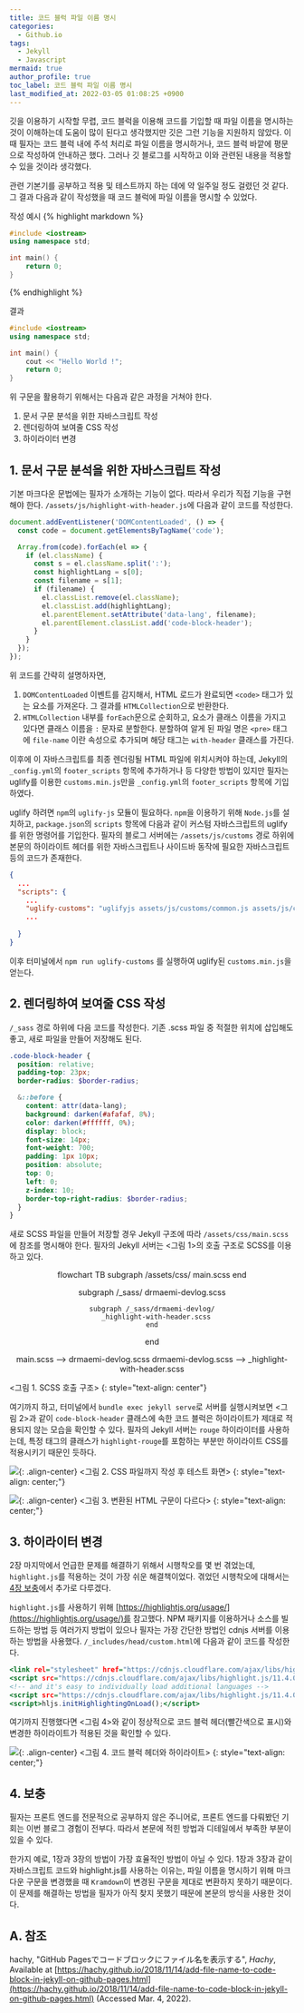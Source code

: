 ```yaml
---
title: 코드 블럭 파일 이름 명시
categories:
  - Github.io
tags:
  - Jekyll
  - Javascript
mermaid: true
author_profile: true
toc_label: 코드 블럭 파일 이름 명시
last_modified_at: 2022-03-05 01:08:25 +0900
---
```

깃을 이용하기 시작할 무렵, 코드 블럭을 이용해 코드를 기입할 때 파일 이름을 명시하는 것이 이해하는데 도움이 많이 된다고 생각했지만 깃은 그런 기능을 지원하지 않았다. 이 때 필자는 코드 블럭 내에 주석 처리로 파일 이름을 명시하거나, 코드 블럭 바깥에 평문으로 작성하여 안내하곤 했다. 그러나 깃 블로그를 시작하고 이와 관련된 내용을 적용할 수 있을 것이라 생각했다.

관련 기본기를 공부하고 적용 및 테스트까지 하는 데에 약 일주일 정도 걸렸던 것 같다. 그 결과 다음과 같이 작성했을 때 코드 블럭에 파일 이름을 명시할 수 있었다.

작성 예시
{% highlight markdown %}
```c++:test.cpp
#include <iostream>
using namespace std;

int main() {
    return 0;
}
```
{% endhighlight %}

결과

```c++:test.cpp
#include <iostream>
using namespace std;

int main() {
    cout << "Hello World !";
    return 0;
}
```

위 구문을 활용하기 위해서는 다음과 같은 과정을 거쳐야 한다.
1. 문서 구문 분석을 위한 자바스크립트 작성
2. 렌더링하여 보여줄 CSS 작성
3. 하이라이터 변경

## 1. 문서 구문 분석을 위한 자바스크립트 작성
기본 마크다운 문법에는 필자가 소개하는 기능이 없다. 따라서 우리가 직접 기능을 구현해야 한다. `/assets/js/highlight-with-header.js`에 다음과 같이 코드를 작성한다.

```javascript:/assets/js/highlight-with-header.js
document.addEventListener('DOMContentLoaded', () => {
  const code = document.getElementsByTagName('code');

  Array.from(code).forEach(el => {
    if (el.className) {
      const s = el.className.split(':');
      const highlightLang = s[0];
      const filename = s[1];
      if (filename) {
        el.classList.remove(el.className);
        el.classList.add(highlightLang);
        el.parentElement.setAttribute('data-lang', filename);
        el.parentElement.classList.add('code-block-header');
      }
    }
  });
});
```

위 코드를 간략히 설명하자면,
1. `DOMContentLoaded` 이벤트를 감지해서, HTML 로드가 완료되면 `<code>` 태그가 있는 요소를 가져온다. 그 결과를 `HTMLCollection`으로 반환한다.
2. `HTMLCollection` 내부를 `forEach`문으로 순회하고, 요소가 클래스 이름을 가지고 있다면 클래스 이름을 `:` 문자로 분할한다. 분할하여 알게 된 파일 명은 `<pre>` 태그에 `file-name` 이란 속성으로 추가되며 해당 태그는 `with-header` 클래스를 가진다.

이후에 이 자바스크립트를 최종 렌더링될 HTML 파일에 위치시켜야 하는데, Jekyll의 `_config.yml`의 `footer_scripts` 항목에 추가하거나 등 다양한 방법이 있지만 필자는 uglify를 이용한 `customs.min.js`만을 `_config.yml`의 `footer_scripts` 항목에 기입하였다.

uglify 하려면 `npm`의 `uglify-js` 모듈이 필요하다. `npm`을 이용하기 위해 `Node.js`를 설치하고, `package.json`의 `scripts` 항목에 다음과 같이 커스텀 자바스크립트의 uglify를 위한 명령어를 기입한다. 필자의 블로그 서버에는 `/assets/js/customs` 경로 하위에 본문의 하이라이트 헤더를 위한 자바스크립트나 사이드바 동작에 필요한 자바스크립트 등의 코드가 존재한다.

```json:/package.json
{
  ...
  "scripts": {
    ...
    "uglify-customs": "uglifyjs assets/js/customs/common.js assets/js/customs/nav-remocon.js assets/js/customs/whole-toc.js assets/js/customs/simple-notice.js assets/js/customs/sidebar.js assets/js/customs/auto-scroll.js assets/js/customs/responsive-topbar.js assets/js/customs/copy-to-clipboard.js assets/js/customs/fold-code-block.js assets/js/customs/statistics.js assets/js/customs/lang-pack.js assets/js/customs/right-widget.js assets/js/customs/site-pagination.js assets/js/customs/magnific-popup.js assets/js/customs/post-utility.js assets/js/customs/highlight-with-header.js -c -m -o assets/js/customs.min.js",
    ...
    
  }
}
```

이후 터미널에서 `npm run uglify-customs` 를 실행하여 uglify된 `customs.min.js`을 얻는다.

## 2. 렌더링하여 보여줄 CSS 작성
`/_sass` 경로 하위에 다음 코드를 작성한다. 기존 .scss 파일 중 적절한 위치에 삽입해도 좋고, 새로 파일을 만들어 저장해도 된다. 

```scss:_code-block-header.scss
.code-block-header {
  position: relative;
  padding-top: 23px;
  border-radius: $border-radius;

  &::before {
    content: attr(data-lang);
    background: darken(#afafaf, 8%);
    color: darken(#ffffff, 0%);
    display: block;
    font-size: 14px;
    font-weight: 700;
    padding: 1px 10px;
    position: absolute;
    top: 0;
    left: 0;
    z-index: 10;
    border-top-right-radius: $border-radius;
  }
}
```

새로 SCSS 파일을 만들어 저장할 경우 Jekyll 구조에 따라 `/assets/css/main.scss`에 참조를 명시해야 한다. 필자의 Jekyll 서버는 <그림 1>의 호출 구조로 SCSS를 이용하고 있다.

<div class="mermaid" align="center">
flowchart TB
  subgraph /assets/css/
    main.scss
  end

  subgraph /_sass/
    drmaemi-devlog.scss

    subgraph /_sass/drmaemi-devlog/
      _highlight-with-header.scss
    end
  end

  main.scss --> drmaemi-devlog.scss
  drmaemi-devlog.scss --> _highlight-with-header.scss
</div>
<그림 1. SCSS 호출 구조>
{: style="text-align: center"}

여기까지 하고, 터미널에서 `bundle exec jekyll serve`로 서버를 실행시켜보면 <그림 2>과 같이 `code-block-header` 클래스에 속한 코드 블럭은 하이라이트가 제대로 적용되지 않는 모습을 확인할 수 있다. 필자의 Jekyll 서버는 `rouge` 하이라이터를 사용하는데, 특정 태그의 클래스가 `highlight-rouge`를 포함하는 부분만 하이라이트 CSS를 적용시키기 때문인 듯하다.

![](https://drive.google.com/uc?export=view&id=1XF5FOdgF6kqEt7MlxAlvzjLP7H3mpXJt){: .align-center}
<그림 2. CSS 파일까지 작성 후 테스트 화면>
{: style="text-align: center;"}

![](https://drive.google.com/uc?export=view&id=1LZ55kWMVojExQn80zmbX8y0LsySrCgex){: .align-center}
<그림 3. 변환된 HTML 구문이 다르다>
{: style="text-align: center;"}


## 3. 하이라이터 변경
2장 마지막에서 언급한 문제를 해결하기 위해서 시행착오를 몇 번 겪었는데, `highlight.js`를 적용하는 것이 가장 쉬운 해결책이었다. 겪었던 시행착오에 대해서는 [4장 보충](#4-보충)에서 추가로 다루겠다.

`highlight.js`를 사용하기 위해 [https://highlightjs.org/usage/](https://highlightjs.org/usage/)를 참고했다. NPM 패키지를 이용하거나 소스를 빌드하는 방법 등 여러가지 방법이 있으나 필자는 가장 간단한 방법인 cdnjs 서버를 이용하는 방법을 사용했다. `/_includes/head/custom.html`에 다음과 같이 코드를 작성한다.

```html:/_includes/head/custom.html
<link rel="stylesheet" href="https://cdnjs.cloudflare.com/ajax/libs/highlight.js/11.4.0/styles/vs2015.min.css">
<script src="https://cdnjs.cloudflare.com/ajax/libs/highlight.js/11.4.0/highlight.min.js"></script> -->
<!-- and it's easy to individually load additional languages -->
<script src="https://cdnjs.cloudflare.com/ajax/libs/highlight.js/11.4.0/languages/go.min.js"></script>
<script>hljs.initHighlightingOnLoad();</script>
```

여기까지 진행했다면 <그림 4>와 같이 정상적으로 코드 블럭 헤더(빨간색으로 표시)와 변경한 하이라이트가 적용된 것을 확인할 수 있다.

![](https://drive.google.com/uc?export=view&id=17AVerRafuNCcMxmw8o7fyakJqwYSKn44){: .align-center}
<그림 4. 코드 블럭 헤더와 하이라이트>
{: style="text-align: center;"}


## 4. 보충
필자는 프론트 엔드를 전문적으로 공부하지 않은 주니어로, 프론트 엔드를 다뤄봤던 기회는 이번 블로그 경험이 전부다. 따라서 본문에 적힌 방법과 디테일에서 부족한 부분이 있을 수 있다.

한가지 예로, 1장과 3장의 방법이 가장 효율적인 방법이 아닐 수 있다. 1장과 3장과 같이 자바스크립트 코드와 highlight.js를 사용하는 이유는, 파일 이름을 명시하기 위해 마크다운 구문을 변경했을 때 `Kramdown`이 변경된 구문을 제대로 변환하지 못하기 때문이다. 이 문제를 해결하는 방법을 필자가 아직 찾지 못했기 때문에 본문의 방식을 사용한 것이다.

## A. 참조
hachy, "GitHub Pagesでコードブロックにファイル名を表示する", *Hachy*, Available at [https://hachy.github.io/2018/11/14/add-file-name-to-code-block-in-jekyll-on-github-pages.html](https://hachy.github.io/2018/11/14/add-file-name-to-code-block-in-jekyll-on-github-pages.html) (Accessed Mar. 4, 2022).